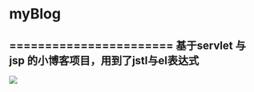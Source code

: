 # myBlog
=======================
基于servlet 与 jsp 的小博客项目，用到了jstl与el表达式
---------------------------
![](http://github.com/Xuxiaosa/myBlog/raw/master/screenshots/login.jpn)
